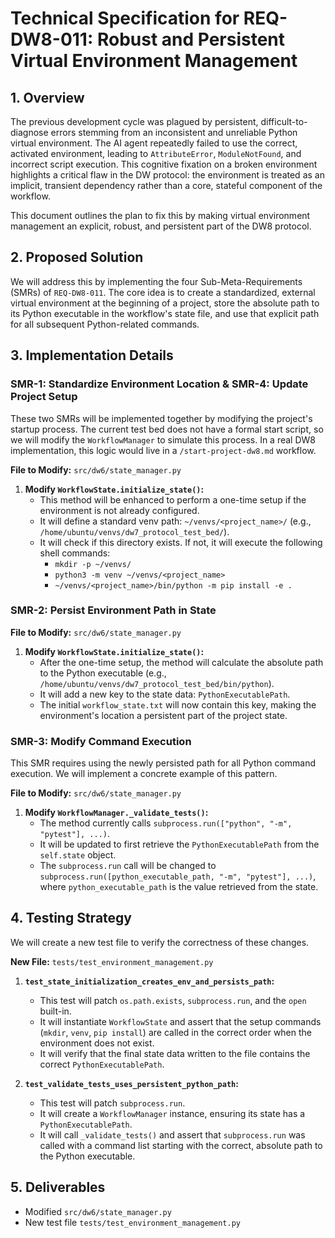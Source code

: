 # Technical Specification for REQ-DW8-011: Robust and Persistent Virtual Environment Management

## 1. Overview

The previous development cycle was plagued by persistent, difficult-to-diagnose errors stemming from an inconsistent and unreliable Python virtual environment. The AI agent repeatedly failed to use the correct, activated environment, leading to `AttributeError`, `ModuleNotFound`, and incorrect script execution. This cognitive fixation on a broken environment highlights a critical flaw in the DW protocol: the environment is treated as an implicit, transient dependency rather than a core, stateful component of the workflow.

This document outlines the plan to fix this by making virtual environment management an explicit, robust, and persistent part of the DW8 protocol.

## 2. Proposed Solution

We will address this by implementing the four Sub-Meta-Requirements (SMRs) of `REQ-DW8-011`. The core idea is to create a standardized, external virtual environment at the beginning of a project, store the absolute path to its Python executable in the workflow's state file, and use that explicit path for all subsequent Python-related commands.

## 3. Implementation Details

### SMR-1: Standardize Environment Location & SMR-4: Update Project Setup

These two SMRs will be implemented together by modifying the project's startup process. The current test bed does not have a formal start script, so we will modify the `WorkflowManager` to simulate this process. In a real DW8 implementation, this logic would live in a `/start-project-dw8.md` workflow.

**File to Modify:** `src/dw6/state_manager.py`

1. **Modify `WorkflowState.initialize_state()`:**
   - This method will be enhanced to perform a one-time setup if the environment is not already configured.
   - It will define a standard venv path: `~/venvs/<project_name>/` (e.g., `/home/ubuntu/venvs/dw7_protocol_test_bed/`).
   - It will check if this directory exists. If not, it will execute the following shell commands:
     - `mkdir -p ~/venvs/`
     - `python3 -m venv ~/venvs/<project_name>`
     - `~/venvs/<project_name>/bin/python -m pip install -e .`

### SMR-2: Persist Environment Path in State

**File to Modify:** `src/dw6/state_manager.py`

1. **Modify `WorkflowState.initialize_state()`:**
   - After the one-time setup, the method will calculate the absolute path to the Python executable (e.g., `/home/ubuntu/venvs/dw7_protocol_test_bed/bin/python`).
   - It will add a new key to the state data: `PythonExecutablePath`.
   - The initial `workflow_state.txt` will now contain this key, making the environment's location a persistent part of the project state.

### SMR-3: Modify Command Execution

This SMR requires using the newly persisted path for all Python command execution. We will implement a concrete example of this pattern.

**File to Modify:** `src/dw6/state_manager.py`

1. **Modify `WorkflowManager._validate_tests()`:**
   - The method currently calls `subprocess.run(["python", "-m", "pytest"], ...)`.
   - It will be updated to first retrieve the `PythonExecutablePath` from the `self.state` object.
   - The `subprocess.run` call will be changed to `subprocess.run([python_executable_path, "-m", "pytest"], ...)`, where `python_executable_path` is the value retrieved from the state.

## 4. Testing Strategy

We will create a new test file to verify the correctness of these changes.

**New File:** `tests/test_environment_management.py`

1. **`test_state_initialization_creates_env_and_persists_path`:**
   - This test will patch `os.path.exists`, `subprocess.run`, and the `open` built-in.
   - It will instantiate `WorkflowState` and assert that the setup commands (`mkdir`, `venv`, `pip install`) are called in the correct order when the environment does not exist.
   - It will verify that the final state data written to the file contains the correct `PythonExecutablePath`.

2. **`test_validate_tests_uses_persistent_python_path`:**
   - This test will patch `subprocess.run`.
   - It will create a `WorkflowManager` instance, ensuring its state has a `PythonExecutablePath`.
   - It will call `_validate_tests()` and assert that `subprocess.run` was called with a command list starting with the correct, absolute path to the Python executable.

## 5. Deliverables

- Modified `src/dw6/state_manager.py`
- New test file `tests/test_environment_management.py`
